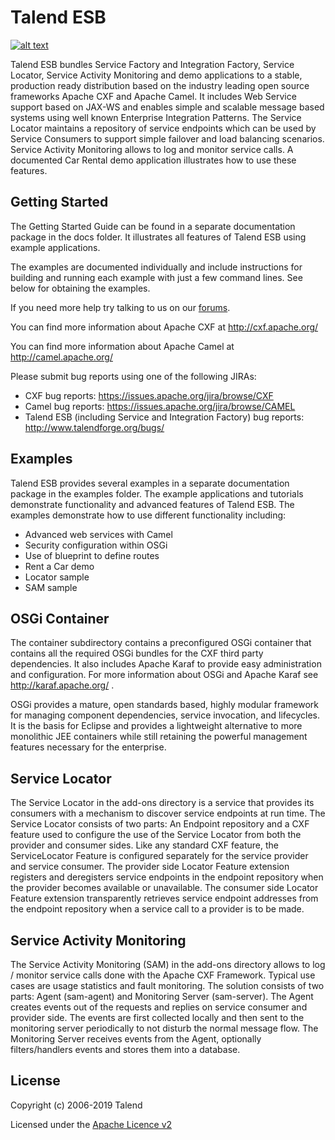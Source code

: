 # Talend ESB

[![alt text](https://www.talend.com/wp-content/uploads/2016/07/talend-logo.png "Talend")](http://www.talend.com/)


Talend ESB bundles Service Factory and Integration Factory,
Service Locator, Service Activity Monitoring and demo applications
to a stable, production ready distribution based on the industry leading
open source frameworks Apache CXF and Apache Camel.
It includes Web Service support based on JAX-WS and enables simple and scalable
message based systems using well known Enterprise Integration Patterns.
The Service Locator maintains a repository of service endpoints which
can be used by Service Consumers to support simple failover and load
balancing scenarios. Service Activity Monitoring allows to log and
monitor service calls. A documented Car Rental demo application illustrates
how to use these features.

## Getting Started

The Getting Started Guide can be found in a separate documentation package in the docs
folder. It illustrates all features of Talend ESB using example applications.

The examples are documented individually and include instructions for building
and running each example with just a few command lines. See below for obtaining
the examples.

If you need more help try talking to us on our [forums](http://talendforge.org/forum).

You can find more information about Apache CXF at http://cxf.apache.org/

You can find more information about Apache Camel at http://camel.apache.org/

Please submit bug reports using one of the following JIRAs:

* CXF bug reports: https://issues.apache.org/jira/browse/CXF
* Camel bug reports: https://issues.apache.org/jira/browse/CAMEL
* Talend ESB (including Service and Integration Factory) bug reports: http://www.talendforge.org/bugs/


## Examples

Talend ESB provides several examples in a separate documentation package in
the examples folder. The example applications and tutorials demonstrate
functionality and advanced features of Talend ESB.
The examples demonstrate how to use different functionality including:

*    Advanced web services with Camel
*    Security configuration within OSGi
*    Use of blueprint to define routes
*    Rent a Car demo
*    Locator sample
*    SAM sample

## OSGi Container

The container subdirectory contains a preconfigured OSGi container that
contains all the required OSGi bundles for the CXF third party dependencies.
It also includes Apache Karaf to provide easy administration and
configuration. For more information about OSGi and Apache
Karaf see http://karaf.apache.org/ .

OSGi provides a mature, open standards based, highly modular framework for
managing component dependencies, service invocation, and lifecycles. It is
the basis for Eclipse and provides a lightweight alternative to more
monolithic JEE containers while still retaining the powerful management
features necessary for the enterprise.

## Service Locator

The Service Locator in the add-ons directory is a service that provides its
consumers with a mechanism to discover service endpoints at run time. The
Service Locator consists of two parts: An Endpoint repository and a CXF feature
used to configure the use of the Service Locator from both the provider and
consumer sides. Like any standard CXF feature, the ServiceLocator Feature is
configured separately for the service provider and service consumer. The
provider side Locator Feature extension registers and deregisters service
endpoints in the endpoint repository when the provider becomes available or
unavailable. The consumer side Locator Feature extension transparently retrieves
service endpoint addresses from the endpoint repository when a service call to a
provider is to be made.

## Service Activity Monitoring

The Service Activity Monitoring (SAM) in the add-ons directory allows to
log / monitor service calls done with the Apache CXF Framework. Typical use
cases are usage statistics and fault monitoring. The solution consists of two
parts: Agent (sam-agent) and Monitoring Server (sam-server). The Agent creates
events out of the requests and replies on service consumer and provider side.  The
events are first collected locally and then sent to the monitoring server
periodically to not disturb the normal message flow. The Monitoring Server
receives events from the Agent, optionally filters/handlers events and stores them
into a database.

## License

Copyright (c) 2006-2019 Talend

Licensed under the [Apache Licence v2](https://www.apache.org/licenses/LICENSE-2.0.txt)
